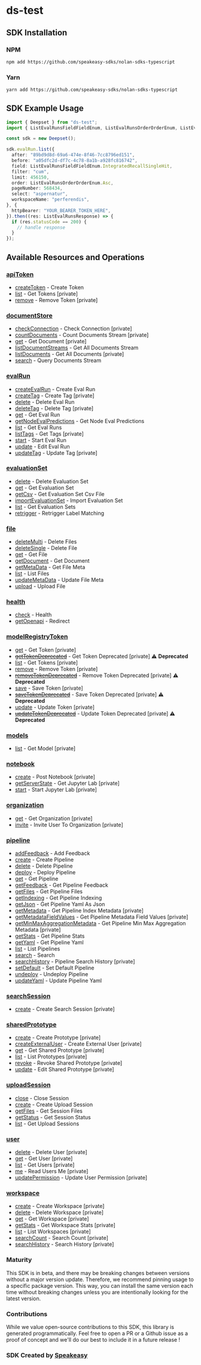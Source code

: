 # ds-test

<!-- Start SDK Installation -->
## SDK Installation

### NPM

```bash
npm add https://github.com/speakeasy-sdks/nolan-sdks-typescript
```

### Yarn

```bash
yarn add https://github.com/speakeasy-sdks/nolan-sdks-typescript
```
<!-- End SDK Installation -->

## SDK Example Usage
<!-- Start SDK Example Usage -->
```typescript
import { Deepset } from "ds-test";
import { ListEvalRunsFieldFieldEnum, ListEvalRunsOrderOrderEnum, ListEvalRunsResponse } from "ds-test/dist/sdk/models/operations";

const sdk = new Deepset();

sdk.evalRun.list({
  after: "89bd9d8d-69a6-474e-8f46-7cc8796ed151",
  before: "a05dfc2d-df7c-4c78-8a1b-a928fc816742",
  field: ListEvalRunsFieldFieldEnum.IntegratedRecallSingleHit,
  filter: "cum",
  limit: 456150,
  order: ListEvalRunsOrderOrderEnum.Asc,
  pageNumber: 568434,
  select: "aspernatur",
  workspaceName: "perferendis",
}, {
  httpBearer: "YOUR_BEARER_TOKEN_HERE",
}).then((res: ListEvalRunsResponse) => {
  if (res.statusCode == 200) {
    // handle response
  }
});
```
<!-- End SDK Example Usage -->

<!-- Start SDK Available Operations -->
## Available Resources and Operations


### [apiToken](docs/apitoken/README.md)

* [createToken](docs/apitoken/README.md#createtoken) - Create Token
* [list](docs/apitoken/README.md#list) - Get Tokens [private]
* [remove](docs/apitoken/README.md#remove) - Remove Token [private]

### [documentStore](docs/documentstore/README.md)

* [checkConnection](docs/documentstore/README.md#checkconnection) - Check Connection [private]
* [countDocuments](docs/documentstore/README.md#countdocuments) - Count Documents Stream [private]
* [get](docs/documentstore/README.md#get) - Get Document [private]
* [listDocumentStreams](docs/documentstore/README.md#listdocumentstreams) - Get All Documents Stream
* [listDocuments](docs/documentstore/README.md#listdocuments) - Get All Documents [private]
* [search](docs/documentstore/README.md#search) - Query Documents Stream

### [evalRun](docs/evalrun/README.md)

* [createEvalRun](docs/evalrun/README.md#createevalrun) - Create Eval Run
* [createTag](docs/evalrun/README.md#createtag) - Create Tag [private]
* [delete](docs/evalrun/README.md#delete) - Delete Eval Run
* [deleteTag](docs/evalrun/README.md#deletetag) - Delete Tag [private]
* [get](docs/evalrun/README.md#get) - Get Eval Run
* [getNodeEvalPredictions](docs/evalrun/README.md#getnodeevalpredictions) - Get Node Eval Predictions
* [list](docs/evalrun/README.md#list) - Get Eval Runs
* [listTags](docs/evalrun/README.md#listtags) - Get Tags [private]
* [start](docs/evalrun/README.md#start) - Start Eval Run
* [update](docs/evalrun/README.md#update) - Edit Eval Run
* [updateTag](docs/evalrun/README.md#updatetag) - Update Tag [private]

### [evaluationSet](docs/evaluationset/README.md)

* [delete](docs/evaluationset/README.md#delete) - Delete Evaluation Set
* [get](docs/evaluationset/README.md#get) - Get Evaluation Set
* [getCsv](docs/evaluationset/README.md#getcsv) - Get Evaluation Set Csv File
* [importEvaluationSet](docs/evaluationset/README.md#importevaluationset) - Import Evaluation Set
* [list](docs/evaluationset/README.md#list) - Get Evaluation Sets
* [retrigger](docs/evaluationset/README.md#retrigger) - Retrigger Label Matching

### [file](docs/file/README.md)

* [deleteMulti](docs/file/README.md#deletemulti) - Delete Files
* [deleteSingle](docs/file/README.md#deletesingle) - Delete File
* [get](docs/file/README.md#get) - Get File
* [getDocument](docs/file/README.md#getdocument) - Get Document
* [getMetaData](docs/file/README.md#getmetadata) - Get File Meta
* [list](docs/file/README.md#list) - List Files
* [updateMetaData](docs/file/README.md#updatemetadata) - Update File Meta
* [upload](docs/file/README.md#upload) - Upload File

### [health](docs/health/README.md)

* [check](docs/health/README.md#check) - Health
* [getOpenapi](docs/health/README.md#getopenapi) - Redirect

### [modelRegistryToken](docs/modelregistrytoken/README.md)

* [get](docs/modelregistrytoken/README.md#get) - Get Token [private]
* [~~getTokenDeprecated~~](docs/modelregistrytoken/README.md#gettokendeprecated) - Get Token Deprecated [private] :warning: **Deprecated**
* [list](docs/modelregistrytoken/README.md#list) - Get Tokens [private]
* [remove](docs/modelregistrytoken/README.md#remove) - Remove Token [private]
* [~~removeTokenDeprecated~~](docs/modelregistrytoken/README.md#removetokendeprecated) - Remove Token Deprecated [private] :warning: **Deprecated**
* [save](docs/modelregistrytoken/README.md#save) - Save Token [private]
* [~~saveTokenDeprecated~~](docs/modelregistrytoken/README.md#savetokendeprecated) - Save Token Deprecated [private] :warning: **Deprecated**
* [update](docs/modelregistrytoken/README.md#update) - Update Token [private]
* [~~updateTokenDeprecated~~](docs/modelregistrytoken/README.md#updatetokendeprecated) - Update Token Deprecated [private] :warning: **Deprecated**

### [models](docs/models/README.md)

* [list](docs/models/README.md#list) - Get Model [private]

### [notebook](docs/notebook/README.md)

* [create](docs/notebook/README.md#create) - Post Notebook [private]
* [getServerState](docs/notebook/README.md#getserverstate) - Get Jupyter Lab [private]
* [start](docs/notebook/README.md#start) - Start Jupyter Lab [private]

### [organization](docs/organization/README.md)

* [get](docs/organization/README.md#get) - Get Organization [private]
* [invite](docs/organization/README.md#invite) - Invite User To Organization [private]

### [pipeline](docs/pipeline/README.md)

* [addFeedback](docs/pipeline/README.md#addfeedback) - Add Feedback
* [create](docs/pipeline/README.md#create) - Create Pipeline
* [delete](docs/pipeline/README.md#delete) - Delete Pipeline
* [deploy](docs/pipeline/README.md#deploy) - Deploy Pipeline
* [get](docs/pipeline/README.md#get) - Get Pipeline
* [getFeedback](docs/pipeline/README.md#getfeedback) - Get Pipeline Feedback
* [getFiles](docs/pipeline/README.md#getfiles) - Get Pipeline Files
* [getIndexing](docs/pipeline/README.md#getindexing) - Get Pipeline Indexing
* [getJson](docs/pipeline/README.md#getjson) - Get Pipeline Yaml As Json
* [getMetadata](docs/pipeline/README.md#getmetadata) - Get Pipeline Index Metadata [private]
* [getMetadataFieldValues](docs/pipeline/README.md#getmetadatafieldvalues) - Get Pipeline Metadata Field Values [private]
* [getMinMaxAggregationMetadata](docs/pipeline/README.md#getminmaxaggregationmetadata) - Get Pipeline Min Max Aggregation Metadata [private]
* [getStats](docs/pipeline/README.md#getstats) - Get Pipeline Stats
* [getYaml](docs/pipeline/README.md#getyaml) - Get Pipeline Yaml
* [list](docs/pipeline/README.md#list) - List Pipelines
* [search](docs/pipeline/README.md#search) - Search
* [searchHistory](docs/pipeline/README.md#searchhistory) - Pipeline Search History [private]
* [setDefault](docs/pipeline/README.md#setdefault) - Set Default Pipeline
* [undeploy](docs/pipeline/README.md#undeploy) - Undeploy Pipeline
* [updateYaml](docs/pipeline/README.md#updateyaml) - Update Pipeline Yaml

### [searchSession](docs/searchsession/README.md)

* [create](docs/searchsession/README.md#create) - Create Search Session [private]

### [sharedPrototype](docs/sharedprototype/README.md)

* [create](docs/sharedprototype/README.md#create) - Create Prototype [private]
* [createExternalUser](docs/sharedprototype/README.md#createexternaluser) - Create External User [private]
* [get](docs/sharedprototype/README.md#get) - Get Shared Prototype [private]
* [list](docs/sharedprototype/README.md#list) - List Prototypes [private]
* [revoke](docs/sharedprototype/README.md#revoke) - Revoke Shared Prototype [private]
* [update](docs/sharedprototype/README.md#update) - Edit Shared Prototype [private]

### [uploadSession](docs/uploadsession/README.md)

* [close](docs/uploadsession/README.md#close) - Close Session
* [create](docs/uploadsession/README.md#create) - Create Upload Session
* [getFiles](docs/uploadsession/README.md#getfiles) - Get Session Files
* [getStatus](docs/uploadsession/README.md#getstatus) - Get Session Status
* [list](docs/uploadsession/README.md#list) - Get Upload Sessions

### [user](docs/user/README.md)

* [delete](docs/user/README.md#delete) - Delete User [private]
* [get](docs/user/README.md#get) - Get User [private]
* [list](docs/user/README.md#list) - Get Users [private]
* [me](docs/user/README.md#me) - Read Users Me [private]
* [updatePermission](docs/user/README.md#updatepermission) - Update User Permission [private]

### [workspace](docs/workspace/README.md)

* [create](docs/workspace/README.md#create) - Create Workspace [private]
* [delete](docs/workspace/README.md#delete) - Delete Workspace [private]
* [get](docs/workspace/README.md#get) - Get Workspace [private]
* [getStats](docs/workspace/README.md#getstats) - Get Workspace Stats [private]
* [list](docs/workspace/README.md#list) - List Workspaces [private]
* [searchCount](docs/workspace/README.md#searchcount) - Search Count [private]
* [searchHistory](docs/workspace/README.md#searchhistory) - Search History [private]
<!-- End SDK Available Operations -->

### Maturity

This SDK is in beta, and there may be breaking changes between versions without a major version update. Therefore, we recommend pinning usage
to a specific package version. This way, you can install the same version each time without breaking changes unless you are intentionally
looking for the latest version.

### Contributions

While we value open-source contributions to this SDK, this library is generated programmatically.
Feel free to open a PR or a Github issue as a proof of concept and we'll do our best to include it in a future release !

### SDK Created by [Speakeasy](https://docs.speakeasyapi.dev/docs/using-speakeasy/client-sdks)

